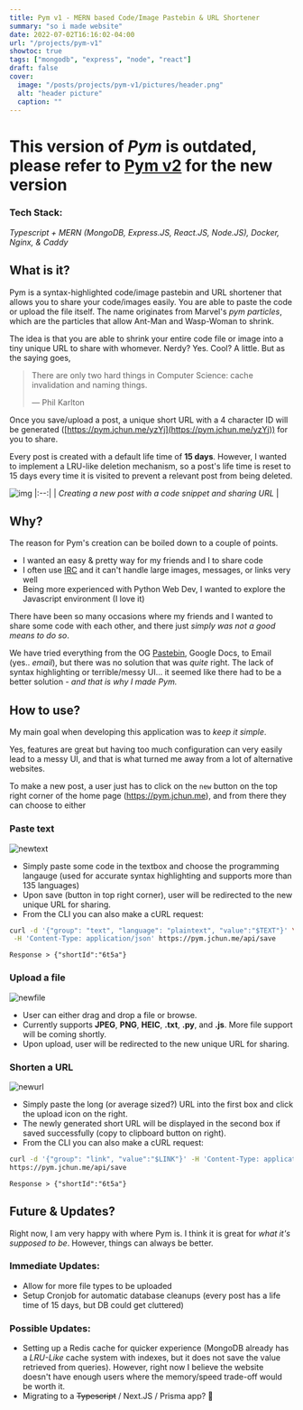 ```yaml
---
title: Pym v1 - MERN based Code/Image Pastebin & URL Shortener
summary: "so i made website"
date: 2022-07-02T16:16:02-04:00
url: "/projects/pym-v1"
showtoc: true
tags: ["mongodb", "express", "node", "react"]
draft: false
cover:
  image: "/posts/projects/pym-v1/pictures/header.png"
  alt: "header picture"
  caption: ""
---
```


# This version of _Pym_ is outdated, please refer to [Pym v2](https://jchun.me/projects/pym) for the new version

### Tech Stack:

_Typescript + MERN (MongoDB, Express.JS, React.JS, Node.JS), Docker, Nginx, & Caddy_

## What is it?

Pym is a syntax-highlighted code/image pastebin and URL shortener that allows you to share your code/images easily. You are able to paste the code or upload the file itself. The name originates from Marvel's _pym particles_, which are the particles that allow Ant-Man and Wasp-Woman to shrink.

The idea is that you are able to shrink your entire code file or image into a tiny unique URL to share with whomever. Nerdy? Yes. Cool? A little. But as the saying goes,

> There are only two hard things in Computer Science: cache invalidation and naming things.
>
> &mdash; Phil Karlton

Once you save/upload a post, a unique short URL with a 4 character ID will be generated ([https://pym.jchun.me/yzYj](https://pym.jchun.me/yzYj)) for you to share.

Every post is created with a default life time of **15 days**. However, I wanted to implement a LRU-like deletion mechanism, so a post's life time is reset to 15 days every time it is visited to prevent a relevant post from being deleted.

![img](/posts/projects/pym-v1/pictures/pym2.gif)
|:--:|
| _Creating a new post with a code snippet and sharing URL_ |

## Why?

The reason for Pym's creation can be boiled down to a couple of points.

- I wanted an easy & pretty way for my friends and I to share code
- I often use [IRC](https://en.wikipedia.org/wiki/Internet_Relay_Chat) and it can't handle large images, messages, or links very well
- Being more experienced with Python Web Dev, I wanted to explore the Javascript environment (I love it)

There have been so many occasions where my friends and I wanted to share some code with each other, and there just _simply was not a good means to do so_.

We have tried everything from the OG [Pastebin](https://pastebin.com/), Google Docs, to Email (yes.. _email_), but there was no solution that was _quite_ right. The lack of syntax highlighting or terrible/messy UI... it seemed like there had to be a better solution - _and that is why I made Pym._

## How to use?

My main goal when developing this application was to _keep it simple_.

Yes, features are great but having too much configuration can very easily lead to a messy UI, and that is what turned me away from a lot of alternative websites.

To make a new post, a user just has to click on the `new` button on the top right corner of the home page (https://pym.jchun.me), and from there they can choose to either

### Paste text

![newtext](/posts/projects/pym-v1/pictures/newtext1.png)

- Simply paste some code in the textbox and choose the programming langauge (used for accurate syntax highlighting and supports more than 135 languages)
- Upon save (button in top right corner), user will be redirected to the new unique URL for sharing.
- From the CLI you can also make a cURL request:

```bash
curl -d '{"group": "text", "language": "plaintext", "value":"$TEXT"}' \
 -H 'Content-Type: application/json' https://pym.jchun.me/api/save
```

`Response > {"shortId":"6t5a"}`

### Upload a file

![newfile](/posts/projects/pym-v1/pictures/newfile.png)

- User can either drag and drop a file or browse.
- Currently supports **JPEG**, **PNG**, **HEIC**, **.txt**, **.py**, and **.js**. More file support will be coming shortly.
- Upon upload, user will be redirected to the new unique URL for sharing.

### Shorten a URL

![newurl](/posts/projects/pym-v1/pictures/newurl.png)

- Simply paste the long (or average sized?) URL into the first box and click the upload icon on the right.
- The newly generated short URL will be displayed in the second box if saved successfully (copy to clipboard button on right).
- From the CLI you can also make a cURL request:

```bash
curl -d '{"group": "link", "value":"$LINK"}' -H 'Content-Type: application/json' \
https://pym.jchun.me/api/save
```

`Response > {"shortId":"6t5a"}`

## Future & Updates?

Right now, I am very happy with where Pym is. I think it is great for _what it's supposed to be_. However, things can always be better.

### Immediate Updates:

- Allow for more file types to be uploaded
- Setup Cronjob for automatic database cleanups (every post has a life time of 15 days, but DB could get cluttered)

### Possible Updates:

- Setting up a Redis cache for quicker experience (MongoDB already has a _LRU-Like_ cache system with indexes, but it does not save the value retrieved from queries). However, right now I believe the website doesn't have enough users where the memory/speed trade-off would be worth it.
- Migrating to a ~~Typescript~~ / Next.JS / Prisma app? :eyes:
